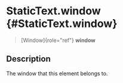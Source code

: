 StaticText.window {#StaticText.window}
=================

> [Window]{role="ref"} **window**

Description
-----------

The window that this element belongs to.
